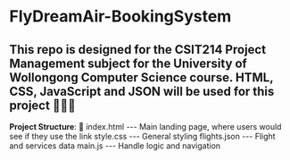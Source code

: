 # FlyDreamAir-BookingSystem
This repo is designed for the CSIT214 Project Management subject for the University of Wollongong Computer Science course. 
HTML, CSS, JavaScript and JSON will be used for this project 🚀🚀🚀
--------------------------------------------------------------------------------------------------------------------------
**Project Structure**: 📁
index.html --- Main landing page, where users would see if they use the link
style.css --- General styling
flights.json --- Flight and services data
main.js --- Handle logic and navigation


